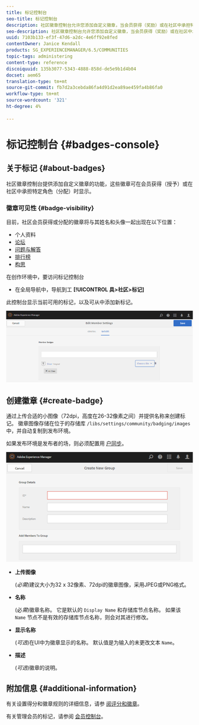 ```yaml
---
title: 标记控制台
seo-title: 标记控制台
description: 社区徽章控制台允许您添加自定义徽章，当会员获得（奖励）或在社区中承担特定角色（分配）时，这些徽章可显示给会员
seo-description: 社区徽章控制台允许您添加自定义徽章，当会员获得（奖励）或在社区中承担特定角色（分配）时，这些徽章可显示给会员
uuid: 7103b133-ef3f-47d6-a2dc-4e6ff92e8fed
contentOwner: Janice Kendall
products: SG_EXPERIENCEMANAGER/6.5/COMMUNITIES
topic-tags: administering
content-type: reference
discoiquuid: 135b3077-5343-4888-858d-de5e9b1d4b04
docset: aem65
translation-type: tm+mt
source-git-commit: fb7d2a3cebda86fa4d91d2ea89ae459fa4b86fa0
workflow-type: tm+mt
source-wordcount: '321'
ht-degree: 4%

---
```



# 标记控制台 {#badges-console}

## 关于标记 {#about-badges}

社区徽章控制台提供添加自定义徽章的功能，这些徽章可在会员获得（授予）或在社区中承担特定角色（分配）时显示。

### 徽章可见性 {#badge-visibility}

目前，社区会员获得或分配的徽章将与其姓名和头像一起出现在以下位置：

* 个人资料
* [论坛](/help/communities/forum.md)
* [问题与解答](/help/communities/working-with-qna.md)
* [排行榜](/help/communities/enabling-leaderboard.md)
* [构思](/help/communities/ideation-feature.md)

在创作环境中，要访问标记控制台

* 在全局导航中，导航到工 **[!UICONTROL 具>社区>标记]**

此控制台显示当前可用的标记，以及可从中添加新标记。

![chlimage_1-123](assets/chlimage_1-123.png)

## 创建徽章 {#create-badge}

通过上传合适的小图像（72dpi，高度在26-32像素之间）并提供名称来创建标记。 徽章图像存储在位于的存储库 `/libs/settings/community/badging/images` 中，并自动复制到发布环境。

如果发布环境是发布者的场，则必须配置用 [户同步](/help/communities/sync.md)。

![chlimage_1-124](assets/chlimage_1-124.png)

* **上传图像**

   (*必需*)建议大小为32 x 32像素、72dpi的徽章图像，采用JPEG或PNG格式。

* **名称**

   (必&#x200B;*需*)徽章名称。 它是默认的 `Display Name` 和存储库节点名称。 如果该 `Name` 节点不是有效的存储库节点名称，则会对其进行修改。

* **显示名称**

   (*可选*)在UI中为徽章显示的名称。 默认值是为输入的未更改文本 `Name`。

* **描述**

   (*可选*)徽章的说明。

## 附加信息 {#additional-information}

有关设置得分和徽章规则的详细信息，请参 [阅评分和徽章](/help/communities/implementing-scoring.md)。

有关管理会员的标记，请参阅 [会员控制台](/help/communities/members.md)。
